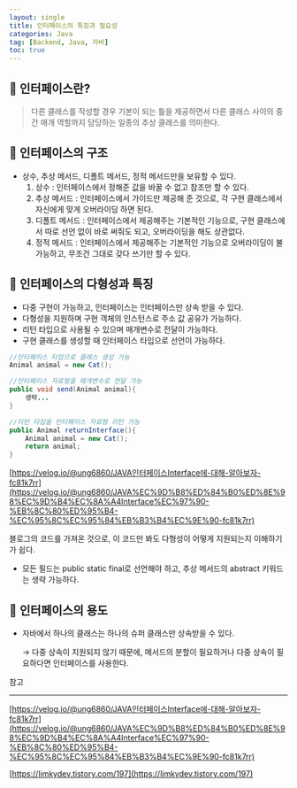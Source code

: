 ```yaml
---
layout: single
title: 인터페이스의 특징과 필요성
categories: Java
tag: [Backend, Java, 자바]
toc: true
---
```


## 📖 인터페이스란?

> 다른 클래스를 작성할 경우 기본이 되는 틀을 제공하면서 다른 클래스 사이의 중간 매개 역할까지 담당하는 일종의 추상 클래스를 의미한다.
> 

## 📖 인터페이스의 구조

- 상수, 추상 메서드, 디폴트 메서드, 정적 메서드만을 보유할 수 있다.
    1. 상수 : 인터페이스에서 정해준 값을 바꿀 수 없고 참조만 할 수 있다.
    2. 추상 메서드 : 인터페이스에서 가이드만 제공해 준 것으로, 각 구현 클래스에서 자신에게 맞게 오버라이딩 하면 된다.
    3. 디폴트 메서드 : 인터페이스에서 제공해주는 기본적인 기능으로, 구현 클래스에서 따로 선언 없이 바로 써줘도 되고, 오버라이딩을 해도 상관없다.
    4. 정적 메서드 : 인터페이스에서 제공해주는 기본적인 기능으로 오버라이딩이 불가능하고, 무조건 그대로 갖다 쓰기만 할 수 있다.

## 📖 인터페이스의 다형성과 특징

- 다중 구현이 가능하고, 인터페이스는 인터페이스만 상속 받을 수 있다.
- 다형성을 지원하며 구현 객체의 인스턴스로 주소 값 공유가 가능하다.
- 리턴 타입으로 사용될 수 있으며 매개변수로 전달이 가능하다.
- 구현 클래스를 생성할 때 인터페이스 타입으로 선언이 가능하다.

```java
//인터페이스 타입으로 클래스 생성 가능
Animal animal = new Cat();

//인터페이스 자료형을 매개변수로 전달 가능
public void send(Animal animal){
	생략...
}

//리턴 타입을 인터페이스 자료형 리턴 가능
public Animal returnInterface(){
	Animal animal = new Cat();
	return animal;
}
```

[https://velog.io/@ung6860/JAVA인터페이스Interface에-대해-알아보자-fc81k7rr](https://velog.io/@ung6860/JAVA%EC%9D%B8%ED%84%B0%ED%8E%98%EC%9D%B4%EC%8A%A4Interface%EC%97%90-%EB%8C%80%ED%95%B4-%EC%95%8C%EC%95%84%EB%B3%B4%EC%9E%90-fc81k7rr) 

블로그의 코드를 가져온 것으로, 이 코드만 봐도 다형성이 어떻게 지원되는지 이해하기가 쉽다.

- 모든 필드는 public static final로 선언해야 하고, 추상 메서드의 abstract 키워드는 생략 가능하다.

## 📖 인터페이스의 용도

- 자바에서 하나의 클래스는 하나의 슈퍼 클래스만 상속받을 수 있다.
    
    → 다중 상속이 지원되지 않기 때문에, 메서드의 분할이 필요하거나 다중 상속이 필요하다면 인터페이스를 사용한다.
    

참고

---

[https://velog.io/@ung6860/JAVA인터페이스Interface에-대해-알아보자-fc81k7rr](https://velog.io/@ung6860/JAVA%EC%9D%B8%ED%84%B0%ED%8E%98%EC%9D%B4%EC%8A%A4Interface%EC%97%90-%EB%8C%80%ED%95%B4-%EC%95%8C%EC%95%84%EB%B3%B4%EC%9E%90-fc81k7rr)

[https://limkydev.tistory.com/197](https://limkydev.tistory.com/197)